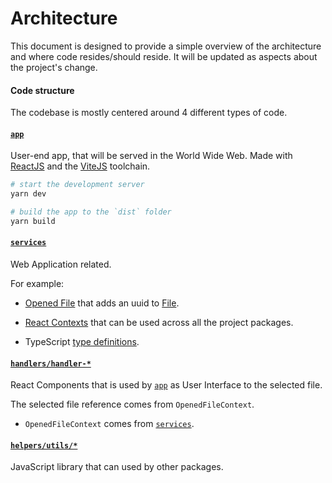# Architecture

This document is designed to provide a simple overview of the architecture and where code resides/should reside. It will be updated as aspects about the project's change.

#### Code structure

The codebase is mostly centered around 4 different types of code.

#### [`app`](../app)

User-end app, that will be served in the World Wide Web. Made with [ReactJS](https://reactjs.org/) and the [ViteJS](https://vitejs.dev/) toolchain.

```sh
# start the development server
yarn dev
```

```sh
# build the app to the `dist` folder
yarn build
```

#### [`services`](../services)

Web Application related.

For example:

- [Opened File](https://reactjs.org/docs/context.html) that adds an uuid to [File](https://developer.mozilla.org/en-US/docs/Web/API/File).

- [React Contexts](https://reactjs.org/docs/context.html) that can be used across all the project packages.

- TypeScript [type definitions](../services/src/types).

#### [`handlers/handler-*`](../handlers)

React Components that is used by [`app`](#app) as User Interface to the selected file.

The selected file reference comes from `OpenedFileContext`.

- `OpenedFileContext` comes from [`services`](#services).

#### [`helpers/utils/*`](../helpers/utils/)

JavaScript library that can used by other packages.
